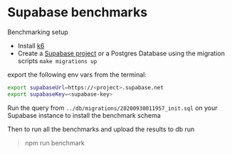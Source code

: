 # Supabase benchmarks

Benchmarking setup

- Install [k6](https://k6.io/docs/getting-started/installation)
- Create a [Supabase project](https://app.supabase.io/) or a Postgres Database using the migration scripts `make migrations up` 

export the following env vars from the terminal:
```bash
export supabaseUrl=https://<project>.supabase.net
export supabaseKey=<supabase-key>
```

Run the query from `../db/migrations/20200930011957_init.sql` on your Supabase instance to install the benchmark schema 

Then to run all the benchmarks and upload the results to db run

> npm run benchmark
